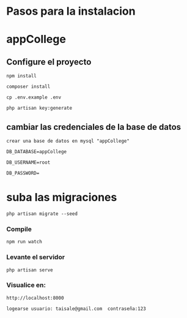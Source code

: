 # Pasos para la instalacion 
# appCollege

## Configure el proyecto
```
npm install
```
```
composer install
```
```
cp .env.example .env
```
```
php artisan key:generate
```

## cambiar las credenciales de la base de datos
```
crear una base de datos en mysql "appCollege"
```
```
DB_DATABASE=appCollege
```
```
DB_USERNAME=root
```
```
DB_PASSWORD=
```
# suba las migraciones
```
php artisan migrate --seed
```
### Compile
```
npm run watch
```

### Levante el servidor
```
php artisan serve
```


### Visualice en:
```
http://localhost:8000
```
```
logearse usuario: taisale@gmail.com  contraseña:123
```
